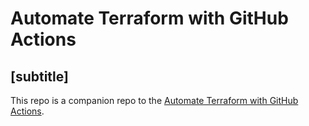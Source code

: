 # Automate Terraform with GitHub Actions
## [subtitle]

This repo is a companion repo to the [Automate Terraform with GitHub Actions](https://learn.hashicorp.com/tutorials/terraform/github-actions?in=terraform/automation).
